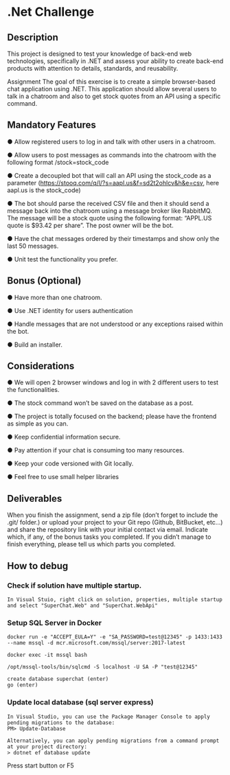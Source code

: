 ﻿# .Net Challenge

## Description
This project is designed to test your knowledge of back-end web technologies, specifically in .NET and assess your ability to create back-end products with attention to details, standards, and reusability.

Assignment
The goal of this exercise is to create a simple browser-based chat application using .NET.
This application should allow several users to talk in a chatroom and also to get stock quotes
from an API using a specific command.

## Mandatory Features

● Allow registered users to log in and talk with other users in a chatroom.

● Allow users to post messages as commands into the chatroom with the following format
/stock=stock_code

● Create a decoupled bot that will call an API using the stock_code as a parameter (https://stooq.com/q/l/?s=aapl.us&f=sd2t2ohlcv&h&e=csv, here aapl.us is the stock_code)

● The bot should parse the received CSV file and then it should send a message back into
the chatroom using a message broker like RabbitMQ. The message will be a stock quote
using the following format: “APPL.US quote is $93.42 per share”. The post owner will be
the bot.

● Have the chat messages ordered by their timestamps and show only the last 50 messages.

● Unit test the functionality you prefer.


## Bonus (Optional)

● Have more than one chatroom.

● Use .NET identity for users authentication

● Handle messages that are not understood or any exceptions raised within the bot.

● Build an installer.

## Considerations
● We will open 2 browser windows and log in with 2 different users to test the
functionalities.

● The stock command won’t be saved on the database as a post.

● The project is totally focused on the backend; please have the frontend as simple as you can.

● Keep confidential information secure.

● Pay attention if your chat is consuming too many resources.

● Keep your code versioned with Git locally.

● Feel free to use small helper libraries

## Deliverables

When you finish the assignment, send a zip file (don’t forget to include the .git/ folder.) or upload
your project to your Git repo (Github, BitBucket, etc...) and share the repository link with your
initial contact via email. Indicate which, if any, of the bonus tasks you completed.
If you didn’t manage to finish everything, please tell us which parts you completed.

## How to debug
### Check if solution have multiple startup.
	In Visual Stuio, right click on solution, properties, multiple startup and select "SuperChat.Web" and "SuperChat.WebApi"


### Setup SQL Server in Docker
	docker run -e "ACCEPT_EULA=Y" -e "SA_PASSWORD=test@12345" -p 1433:1433 --name mssql -d mcr.microsoft.com/mssql/server:2017-latest
	
	docker exec -it mssql bash
	
	/opt/mssql-tools/bin/sqlcmd -S localhost -U SA -P "test@12345"
	
	create database superchat (enter)
	go (enter)

### Update local database (sql server express)
	In Visual Studio, you can use the Package Manager Console to apply pending migrations to the database:
	PM> Update-Database

	Alternatively, you can apply pending migrations from a command prompt at your project directory:
	> dotnet ef database update

Press start button or F5